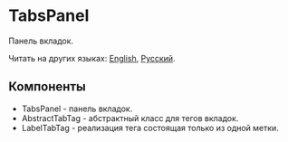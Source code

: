 # TabsPanel

Панель вкладок.

Читать на других языках: [English](README.md), [Русский](README.ru.md).

## Компоненты

- TabsPanel - панель вкладок.
- AbstractTabTag - абстрактный класс для тегов вкладок.
- LabelTabTag - реализация тега состоящая только из одной метки.